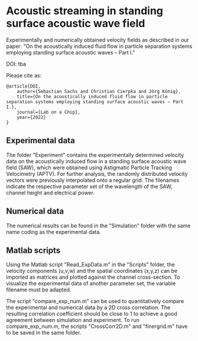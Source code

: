 # Acoustic streaming in standing surface acoustic wave field

Experimentally and numerically obtained velocity fields as described in our paper: "On the acoustically induced fluid flow in particle separation systems employing standing surface acoustic waves – Part I."

DOI: tba

Please cite as:
```
@article{DOI, 
	author={Sebastian Sachs and Christian Cierpka and Jörg König}, 
	title={On the acoustically induced fluid flow in particle separation systems employing standing surface acoustic waves – Part I.},
	journal={Lab on a Chip},
	year={2022}
}
```
## Experimental data

The folder "Experiment" contains the experimentally determined velocity data on the acoustically induced flow in a standing surface acoustic wave field (SAW), which were obtained using Astigmatic Particle Tracking Velocimetry (APTV). For further analysis, the randomly distributed velocity vectors were previously interpolated onto a regular grid. The filenames indicate the respective parameter set of the wavelength of the SAW, channel height and electrical power.

## Numerical data

The numerical results can be found in the "Simulation" folder with the same name coding as the experimental data.

## Matlab scripts

Using the Matlab script "Read_ExpData.m" in the "Scripts" folder, the velocity components (u,v,w) and the spatial coordinates (x,y,z) can be imported as matrices and plotted against the channel cross-section. To visualize the experimental data of another parameter set, the variable filename must be adapted. 

The script "compare_exp_num.m" can be used to quantitatively compare the experimental and numerical data by a 2D cross correlation. The resulting correlation coefficient should be close to 1 to achieve a good agreement between simulation and experiment. To run compare_exp_num.m, the scripts "CrossCorr2D.m" and "finergrid.m" have to be saved in the same folder. 
